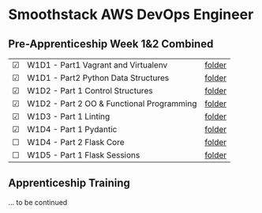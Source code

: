 # Smoothstack AWS DevOps Engineer

## Pre-Apprenticeship Week 1&2 Combined
|  |     |  |
| ------- | -------- | -------------- |
| &#9745; | W1D1 - Part1 Vagrant and Virtualenv | [folder](./week01/W1D1/Part1) |
| &#9745; | W1D1 - Part2 Python Data Structures | [folder](./week01/W1D1/Part2) |
| &#9745; | W1D2 - Part 1 Control Structures | [folder](./week01/W1D2/Part1) |
| &#9745; | W1D2 - Part 2 OO & Functional Programming | [folder](./week01/W1D2/Part2) |
| &#9745; | W1D3 - Part 1 Linting | [folder](./week01/W1D3) |
| &#9745; | W1D4 - Part 1 Pydantic | [folder](./week01/W1D4/Part1) |
| &#9744; | W1D4 - Part 2 Flask Core | [folder](./week01/W1D4/Part2) |
| &#9744; | W1D5 - Part 1 Flask Sessions | [folder](./week01/W1D5) |

## Apprenticeship Training
... to be continued
